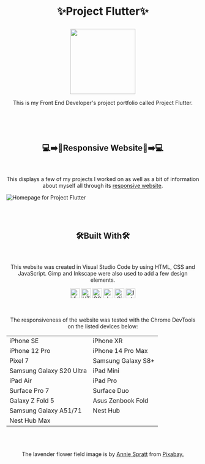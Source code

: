 # <p align="center">✨Project Flutter✨</p>

<p align="center"><img src="https://github.com/user-attachments/assets/cdeb55aa-f926-4325-9b85-8c2c0f5f59c0" style="height: 170px;"></p>

<p align="center">This is my Front End Developer's project portfolio called Project Flutter.</p>

<br>
<br>
<br>

## <p align="center">💻➡️📱Responsive Website📱➡️💻</p>

<br>

<p align="center">This displays a few of my projects I worked on as well as a bit of information about myself all through its <a href="https://courressa.github.io/">responsive website</a>.</p>

![Homepage for Project Flutter](https://github.com/user-attachments/assets/50efc872-379e-4f52-95ed-e4907961128e)



<br>
<br>

## <p align="center">🛠️Built With🛠️</p>

<br>

<p align="center">This website was created in Visual Studio Code by using HTML, CSS and JavaScript. Gimp and Inkscape were also used to add a few design elements.
</p>

<p align="center"> <img src="https://github.com/Courressa/SunCon/assets/169003750/2aba3cad-81db-4cc2-978a-a88c0afbcce1" alt="Visual Studio Code icon" style="height: 25px;">  <img src="https://github.com/Courressa/SunCon/assets/169003750/bb3f98e3-b54c-40cf-8d6d-8031ede53493" alt="HTML icon" style="height: 25px;">  <img src="https://github.com/Courressa/SunCon/assets/169003750/757fb538-1479-422a-9554-285a87bf4e4f" alt="CCS icon" style="height: 25px;"> 
<img src="https://github.com/user-attachments/assets/0919a98a-1ab5-4e62-a4cf-822d81f2593c" alt="JavaScript icon" style="height: 25px;"> <img src="https://github.com/user-attachments/assets/9c49bb57-a355-4309-b37d-b8e08347db0e" alt="Gimp icon" style="height: 25px;"> <img src="https://github.com/user-attachments/assets/1eb7d2c5-5e16-41ed-a8ed-444eb4cc65ca" alt="Inkscape icon" style="height: 25px;">

</p>

<br>

<p align="center">The responsiveness of the website was tested with the Chrome DevTools on the listed devices below:</p>

<div align="center">
  <table border="0">
     <tr>
        <td>iPhone SE</td>
        <td>iPhone XR</td>
     </tr>
      <tr>
        <td>iPhone 12 Pro</td>
        <td>iPhone 14 Pro Max</td>
     </tr>
      <tr>
        <td>Pixel 7</td>
        <td>Samsung Galaxy S8+</td>
     </tr>
      <tr>
        <td>Samsung Galaxy S20 Ultra</td>
        <td>iPad Mini</td>
     </tr>
      <tr>
        <td>iPad Air</td>
        <td>iPad Pro</td>
     </tr>
      <tr>
        <td>Surface Pro 7</td>
        <td>Surface Duo</td>
     </tr>
      <tr>
        <td>Galaxy Z Fold 5</td>
        <td>Asus Zenbook Fold</td>
     </tr>
      <tr>
        <td>Samsung Galaxy A51/71</td>
        <td>Nest Hub</td>
     </tr>
      <tr>
        <td>Nest Hub Max</td>
        <td></td>
     </tr>
  </table>
</div>
<br>
<br>
<p align="center">The lavender flower field image is by <a href="https://pixabay.com/users/anniespratt-4900708/?utm_source=link-attribution&utm_medium=referral&utm_campaign=image&utm_content=1031258">Annie Spratt</a> from <a href="https://pixabay.com//?utm_source=link-attribution&utm_medium=referral&utm_campaign=image&utm_content=1031258">Pixabay.</a></p>


